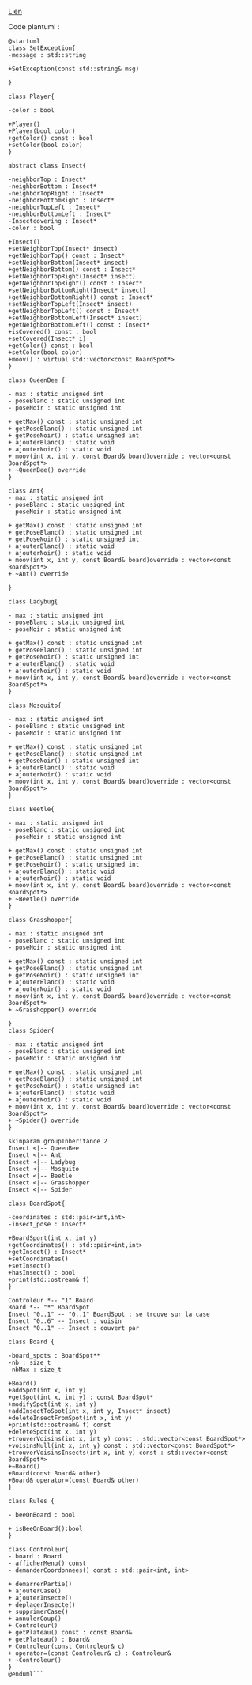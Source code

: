 [Lien](//www.plantuml.com/plantuml/png/xLZ1RXit4BtlLn0-699b1Usb1y4DKXbjKI1stIJerQ1sHp8BBhabkO9TD_cMV4k-h4DEA99UQP46S4uwn5hEl7aat-oGEtbb7JUkRsLLIsujUmlkv_iQEYUqUgpcBLZBDy0MpBfciR3E2BMfgbaEczHQMPS3JbbhDzEgUbzzPhsH_07COrNDQosrGRgLrX9vo36PxfwydGKGsZRWBl4H_IpC4UDcbXmb76VZA-iChnsZQNzJ5chdfrKWDdShRTxf3ad8VfRCI-sSRfEd27Y3J-vmL78FGr_3UYJogPSUQhq5BsBo35GZkrVDWhjEqqq-1p0HVad1t9zqZCY2WfOroaAG8L7YoKGROqgWBrhKADy0DxuyIimOMyACCwKyVi7I3l49U-bJ3itUrvnSYVv_byMirNgBq0NR2kDwBgbIjqYdpGKHB3KtpTjEkxENgMZ_w07K4e3v0c8jlm-d07UYPhsoOgEWOK8vz7NQmb9oLOyYhhKm1m3LZ6t0NV7xjALzE8BTnDaGF0gZAKTG_2_TEp03igqMJN8dakHbw0ww8X6xF_TyxE6SPMgUifN_cVhy6T40nX-KVCO-HB4dqqyVOqXAnK_AFHvpyDmvG9KB-JzzJ1bupPk7LRyvbiBpfY49VgNjtxrm-bifVbHy2U0a7FL-_eE6bDv_rFzgyE-TxZemnrGyVoeokOjyLEzZGzI9vfYARv4AKlffLT27BxluTpxVVP4MHhoryt6ygGjRl4mA8rLXRigBhx3JqcA9xjPD3QqsZL3SWOrTSiU5kK0vpl7Vosek0j6jpt_ssL_D8ernXOJn0tz7Iy8FYJqiTe9bVr961qjg6U-upQAeSUWCCax27Dew0xmzPUlGKLzgvOoMq1jsXaASV7z2sw_2NxATdIH9ecmdtxruWLXqqrD2-Cq0Gz9-2ymYh-IivXRoo1z291aGlzN22ZMWJe3Qand7EbucARGkuIMyjJYrpr1wwNm_llAh4V_0hVC3hBxTE2R8IyOR7x4lJKCp4ZnzktqBreZrmm1CrBIBTthWFcU3fh812Gx8_8lHxP3oK39fLP5XNnobnFmPnBQbDnr9extZR4l1rxsKNqTGBe8s-fLh-R3B7pqK9vDsTs22YuOT68uyF-v3fSlvJI_1KZ-y0lXT1LZwVnacx3AOQUA5DwVWL4gFFfv2QIOSy_LQr3ZR5QW-NW5eRg3bgW4JAbeh1M2ZTt0gi70iLBCGP0oO6swSWCaq7UINt1PZ4fXC3NIIrwNDzbrdH9i7AjLBlvw-2-EqAnpIhIEv0zvdoymrVOfP97j6HH79SCfgP4zfsWjWYzpWhvICqMVn5QYcR-L_)

Code plantuml :
```
@startuml
class SetException{
-message : std::string

+SetException(const std::string& msg)

}

class Player{

-color : bool

+Player()
+Player(bool color)
+getColor() const : bool
+setColor(bool color)
}

abstract class Insect{

-neighborTop : Insect*
-neighborBottom : Insect*
-neighborTopRight : Insect*
-neighborBottomRight : Insect*
-neighborTopLeft : Insect*
-neighborBottomLeft : Insect*
-Insectcovering : Insect*
-color : bool

+Insect()
+setNeighborTop(Insect* insect)
+getNeighborTop() const : Insect* 
+setNeighborBottom(Insect* insect)
+getNeighborBottom() const : Insect*
+setNeighborTopRight(Insect* insect)
+getNeighborTopRight() const : Insect* 
+setNeighborBottomRight(Insect* insect)
+getNeighborBottomRight() const : Insect*
+setNeighborTopLeft(Insect* insect)
+getNeighborTopLeft() const : Insect*
+setNeighborBottomLeft(Insect* insect)
+getNeighborBottomLeft() const : Insect*
+isCovered() const : bool
+setCovered(Insect* i)
+getColor() const : bool
+setColor(bool color)
+moov() : virtual std::vector<const BoardSpot*>
}

class QueenBee {

- max : static unsigned int
- poseBlanc : static unsigned int
- poseNoir : static unsigned int

+ getMax() const : static unsigned int
+ getPoseBlanc() : static unsigned int
+ getPoseNoir() : static unsigned int
+ ajouterBlanc() : static void
+ ajouterNoir() : static void 
+ moov(int x, int y, const Board& board)override : vector<const BoardSpot*>
+ ~QueenBee() override
}

class Ant{
- max : static unsigned int
- poseBlanc : static unsigned int
- poseNoir : static unsigned int

+ getMax() const : static unsigned int
+ getPoseBlanc() : static unsigned int
+ getPoseNoir() : static unsigned int
+ ajouterBlanc() : static void
+ ajouterNoir() : static void 
+ moov(int x, int y, const Board& board)override : vector<const BoardSpot*>
+ ~Ant() override
 
}

class Ladybug{

- max : static unsigned int
- poseBlanc : static unsigned int
- poseNoir : static unsigned int

+ getMax() const : static unsigned int
+ getPoseBlanc() : static unsigned int
+ getPoseNoir() : static unsigned int
+ ajouterBlanc() : static void
+ ajouterNoir() : static void 
+ moov(int x, int y, const Board& board)override : vector<const BoardSpot*>
}

class Mosquito{

- max : static unsigned int
- poseBlanc : static unsigned int
- poseNoir : static unsigned int

+ getMax() const : static unsigned int
+ getPoseBlanc() : static unsigned int
+ getPoseNoir() : static unsigned int
+ ajouterBlanc() : static void
+ ajouterNoir() : static void 
+ moov(int x, int y, const Board& board)override : vector<const BoardSpot*>
}

class Beetle{

- max : static unsigned int
- poseBlanc : static unsigned int
- poseNoir : static unsigned int

+ getMax() const : static unsigned int
+ getPoseBlanc() : static unsigned int
+ getPoseNoir() : static unsigned int
+ ajouterBlanc() : static void
+ ajouterNoir() : static void 
+ moov(int x, int y, const Board& board)override : vector<const BoardSpot*>
+ ~Beetle() override
}

class Grasshopper{

- max : static unsigned int
- poseBlanc : static unsigned int
- poseNoir : static unsigned int

+ getMax() const : static unsigned int
+ getPoseBlanc() : static unsigned int
+ getPoseNoir() : static unsigned int
+ ajouterBlanc() : static void
+ ajouterNoir() : static void 
+ moov(int x, int y, const Board& board)override : vector<const BoardSpot*>
+ ~Grasshopper() override

}
class Spider{

- max : static unsigned int
- poseBlanc : static unsigned int
- poseNoir : static unsigned int

+ getMax() const : static unsigned int
+ getPoseBlanc() : static unsigned int
+ getPoseNoir() : static unsigned int
+ ajouterBlanc() : static void
+ ajouterNoir() : static void 
+ moov(int x, int y, const Board& board)override : vector<const BoardSpot*>
+ ~Spider() override
}

skinparam groupInheritance 2
Insect <|-- QueenBee
Insect <|-- Ant
Insect <|-- Ladybug
Insect <|-- Mosquito
Insect <|-- Beetle
Insect <|-- Grasshopper
Insect <|-- Spider

class BoardSpot{

-coordinates : std::pair<int,int>
-insect_pose : Insect*

+BoardSport(int x, int y)
+getCoordinates() : std::pair<int,int>
+getInsect() : Insect*
+setCoordinates()
+setInsect()
+hasInsect() : bool
+print(std::ostream& f)
}

Controleur *-- "1" Board
Board *-- "*" BoardSpot
Insect "0..1" -- "0..1" BoardSpot : se trouve sur la case
Insect "0..6" -- Insect : voisin
Insect "0..1" -- Insect : couvert par

class Board {

-board_spots : BoardSpot**
-nb : size_t
-nbMax : size_t

+Board()
+addSpot(int x, int y)
+getSpot(int x, int y) : const BoardSpot*
+modifySpot(int x, int y)
+addInsectToSpot(int x, int y, Insect* insect)
+deleteInsectFromSpot(int x, int y)
+print(std::ostream& f) const
+deleteSpot(int x, int y)
+trouverVoisins(int x, int y) const : std::vector<const BoardSpot*>
+voisinsNull(int x, int y) const : std::vector<const BoardSpot*>
+trouverVoisinsInsects(int x, int y) const : std::vector<const BoardSpot*>
+~Board()
+Board(const Board& other)
+Board& operator=(const Board& other)
}

class Rules {

- beeOnBoard : bool

+ isBeeOnBoard():bool
}

class Controleur{
- board : Board
- afficherMenu() const
- demanderCoordonnees() const : std::pair<int, int>

+ demarrerPartie()
+ ajouterCase()
+ ajouterInsecte()
+ deplacerInsecte()
+ supprimerCase()
+ annulerCoup()
+ Controleur()
+ getPlateau() const : const Board&
+ getPlateau() : Board&
+ Controleur(const Controleur& c)
+ operator=(const Controleur& c) : Controleur&
+ ~Controleur()
}
@enduml```
